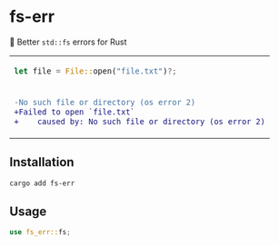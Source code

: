 # fs-err

📂 Better `std::fs` errors for Rust

<table align=center><td>

```rs
let file = File::open("file.txt")?;
```

<tr><td>

```diff
-No such file or directory (os error 2)
+Failed to open `file.txt`
+    caused by: No such file or directory (os error 2)
```

</table>

## Installation

```sh
cargo add fs-err
```

## Usage

```rs
use fs_err::fs;
```
